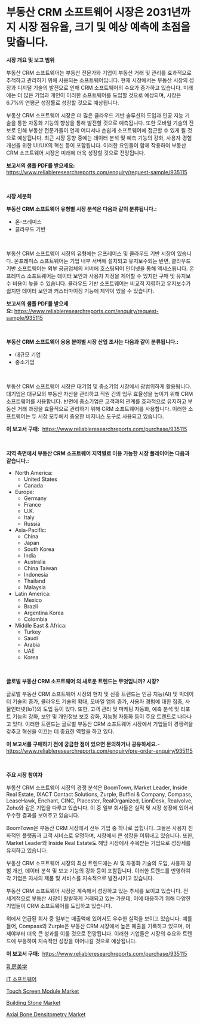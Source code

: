 <p><h1>부동산 CRM 소프트웨어 시장은 2031년까지 시장 점유율, 크기 및 예상 예측에 초점을 맞춥니다.</h1></p><p><strong>시장 개요 및 보고 범위</strong></p>
<p><p>부동산 CRM 소프트웨어는 부동산 전문가와 기업이 부동산 거래 및 관리를 효과적으로 추적하고 관리하기 위해 사용되는 소프트웨어입니다. 현재 시장에서는 부동산 시장의 성장과 디지털 기술의 발전으로 인해 CRM 소프트웨어의 수요가 증가하고 있습니다. 미래에는 더 많은 기업과 개인이 이러한 소프트웨어를 도입할 것으로 예상되며, 시장은 6.7%의 연평균 성장률로 성장할 것으로 예상됩니다. </p><p>부동산 CRM 소프트웨어 시장은 더 많은 클라우드 기반 솔루션의 도입과 인공 지능 기술을 통한 자동화 기능의 향상을 통해 발전할 것으로 예측됩니다. 또한 모바일 기술의 진보로 인해 부동산 전문가들이 언제 어디서나 손쉽게 소프트웨어에 접근할 수 있게 될 것으로 예상됩니다. 최근 시장 동향 중에는 데이터 분석 및 예측 기능의 강화, 사용자 경험 개선을 위한 UI/UX의 혁신 등이 포함됩니다. 이러한 요인들이 함께 작용하여 부동산 CRM 소프트웨어 시장은 미래에 더욱 성장할 것으로 전망됩니다.</p></p>
<p><strong>보고서의 샘플 PDF를 받으세요:</strong> <a href="https://www.reliableresearchreports.com/enquiry/request-sample/935115">https://www.reliableresearchreports.com/enquiry/request-sample/935115</a></p>
<p>&nbsp;</p>
<p><strong>시장 세분화</strong></p>
<p><strong>부동산 CRM 소프트웨어 유형별 시장 분석은 다음과 같이 분류됩니다.:</strong></p>
<p><ul><li>온-프레미스</li><li>클라우드 기반</li></ul></p>
<p>&nbsp;</p>
<p><p>부동산 CRM 소프트웨어 시장의 유형에는 온프레미스 및 클라우드 기반 시장이 있습니다. 온프레미스 소프트웨어는 기업 내부 서버에 설치되고 유지보수되는 반면, 클라우드 기반 소프트웨어는 외부 공급업체의 서버에 호스팅되어 인터넷을 통해 액세스됩니다. 온프레미스 소프트웨어는 데이터 보안과 사용자 지정을 제어할 수 있지만 구매 및 유지보수 비용이 높을 수 있습니다. 클라우드 기반 소프트웨어는 비교적 저렴하고 유지보수가 쉽지만 데이터 보안과 커스터마이징 기능에 제약이 있을 수 있습니다.</p></p>
<p><strong>보고서의 샘플 PDF를 받으세요:</strong>&nbsp;<a href="https://www.reliableresearchreports.com/enquiry/request-sample/935115">https://www.reliableresearchreports.com/enquiry/request-sample/935115</a></p>
<p>&nbsp;</p>
<p><strong> 부동산 CRM 소프트웨어 응용 분야별 시장 산업 조사는 다음과 같이 분류됩니다.:</strong></p>
<p><ul><li>대규모 기업</li><li>중소기업</li></ul></p>
<p>&nbsp;</p>
<p><p>부동산 CRM 소프트웨어 시장은 대기업 및 중소기업 시장에서 광범위하게 활용됩니다. 대기업은 대규모의 부동산 자산을 관리하고 직원 간의 업무 효율성을 높이기 위해 CRM 소프트웨어를 사용합니다. 반면에 중소기업은 고객과의 관계를 효과적으로 유지하고 부동산 거래 과정을 효율적으로 관리하기 위해 CRM 소프트웨어를 사용합니다. 이러한 소프트웨어는 두 시장 모두에서 중요한 비지니스 도구로 사용되고 있습니다.</p></p>
<p><strong>이 보고서 구매:</strong>&nbsp; <a href="https://www.reliableresearchreports.com/purchase/935115">https://www.reliableresearchreports.com/purchase/935115</a></p>
<p>&nbsp;</p>
<p><strong>지역 측면에서 부동산 CRM 소프트웨어 지역별로 이용 가능한 시장 플레이어는 다음과 같습니다.:</strong></p>
<p><ul>
    <li>
        North America:
        <ul>
            <li>United States</li>
            <li>Canada</li>
        </ul>
    </li>
    <li>
        Europe:
        <ul>
            <li>Germany</li>
            <li>France</li>
            <li>U.K.</li>
            <li>Italy</li>
            <li>Russia</li>
        </ul>
    </li>
    <li>
        Asia-Pacific:
        <ul>
            <li>China</li>
            <li>Japan</li>
            <li>South Korea</li>
            <li>India</li>
            <li>Australia</li>
            <li>China Taiwan</li>
            <li>Indonesia</li>
            <li>Thailand</li>
            <li>Malaysia</li>
        </ul>
    </li>
    <li>
        Latin America:
        <ul>
            <li>Mexico</li>
            <li>Brazil</li>
            <li>Argentina Korea</li>
            <li>Colombia</li>
        </ul>
    </li>
    <li>
        Middle East & Africa:
        <ul>
            <li>Turkey</li>
            <li>Saudi</li>
            <li>Arabia</li>
            <li>UAE</li>
            <li>Korea</li>
        </ul>
    </li>
    </ul></p>
<p>&nbsp;</p>
<p><strong>글로벌 부동산 CRM 소프트웨어 의 새로운 트렌드는 무엇입니까? 시장?</strong></p>
<p><p>글로벌 부동산 CRM 소프트웨어 시장의 현지 및 신흥 트렌드는 인공 지능(AI) 및 빅데이터 기술의 증가, 클라우드 기술의 확대, 모바일 앱의 증가, 사용자 경험에 대한 집중, 사물인터넷(IoT)의 도입 등이 있다. 또한, 고객 관리 및 마케팅 자동화, 예측 분석 및 리포트 기능의 강화, 보안 및 개인정보 보호 강화, 지능형 자동화 등이 주요 트렌드로 나타나고 있다. 이러한 트렌드는 글로벌 부동산 CRM 소프트웨어 시장에서 기업들이 경쟁력을 갖추고 혁신을 이끄는 데 중요한 역할을 하고 있다.</p></p>
<p><strong>이 보고서를 구매하기 전에 궁금한 점이 있으면 문의하거나 공유하세요.</strong>- <a href="https://www.reliableresearchreports.com/enquiry/pre-order-enquiry/935115">https://www.reliableresearchreports.com/enquiry/pre-order-enquiry/935115</a></p>
<p>&nbsp;</p>
<p><strong>주요 시장 참여자</strong></p>
<p><p>부동산 CRM 소프트웨어 시장의 경쟁 분석은 BoomTown, Market Leader, Inside Real Estate, IXACT Contact Solutions, Zurple, Buffini & Company, Compass, LeaseHawk, Enchant, CINC, Placester, RealOrganized, LionDesk, Realvolve, Zoho와 같은 기업을 다루고 있습니다. 이 중 일부 회사들은 실적 및 시장 성장에 있어서 우수한 결과를 보여주고 있습니다. </p><p>BoomTown은 부동산 CRM 시장에서 선두 기업 중 하나로 꼽힙니다. 그들은 사용자 친화적인 플랫폼과 고객 서비스로 유명하며, 시장에서 큰 성장을 이뤄내고 있습니다. 또한, Market Leader와 Inside Real Estate도 해당 시장에서 주목받는 기업으로 성장세를 유지하고 있습니다. </p><p>부동산 CRM 소프트웨어 시장의 최신 트렌드에는 AI 및 자동화 기술의 도입, 사용자 경험 개선, 데이터 분석 및 보고 기능의 강화 등이 포함됩니다. 이러한 트렌드를 반영하여 각 기업은 자사의 제품 및 서비스를 지속적으로 발전시키고 있습니다.</p><p>부동산 CRM 소프트웨어 시장은 계속해서 성장하고 있는 추세를 보이고 있습니다. 전 세계적으로 부동산 시장이 활발하게 거래되고 있는 가운데, 이에 대응하기 위해 다양한 기업들이 CRM 소프트웨어를 도입하고 있습니다.</p><p>위에서 언급된 회사 중 일부는 매출액에 있어서도 우수한 실적을 보이고 있습니다. 예를 들어, Compass와 Zurple은 부동산 CRM 시장에서 높은 매출을 기록하고 있으며, 이제야부터 더욱 큰 성과를 이룰 것으로 전망됩니다. 이러한 기업들은 시장의 수요와 트렌드에 부응하여 지속적인 성장을 이어나갈 것으로 예상됩니다.</p></p>
<p><strong>이 보고서 구매:</strong>&nbsp;&nbsp;<a href="https://www.reliableresearchreports.com/purchase/935115">https://www.reliableresearchreports.com/purchase/935115</a></p>
<p><p><a href="https://github.com/ksxzwxabcuynh011/Market-Research-Report-List-1/blob/main/2919124184633.md">乳房美学</a></p><p><a href="https://github.com/xvz497517413/Market-Research-Report-List-1/blob/main/3498365184658.md">IT 소프트웨어</a></p><p><a href="https://view.publitas.com/reportprime-1/touch-screen-module-market-size-share-trends-analysis-report-by-material-by-type-by-end-user-by-region-and-segment-forecasts-2024-2031/">Touch Screen Module Market</a></p><p><a href="https://view.publitas.com/reportprime-1/building-stone-market-size-growth-outlook-from-2024-to-2031-projecting-at-markets-trends-analysis-by-application-regional-outlook-and-revenue/">Building Stone Market</a></p><p><a href="https://florentine-yuzu-f42.notion.site/Axial-Bone-Densitometry-Market-Size-Global-Industry-Overview-Market-Segmentation-and-Forecast-202-a0bea84dfcfb44a7983a7772cc320738">Axial Bone Densitometry Market</a></p></p>
